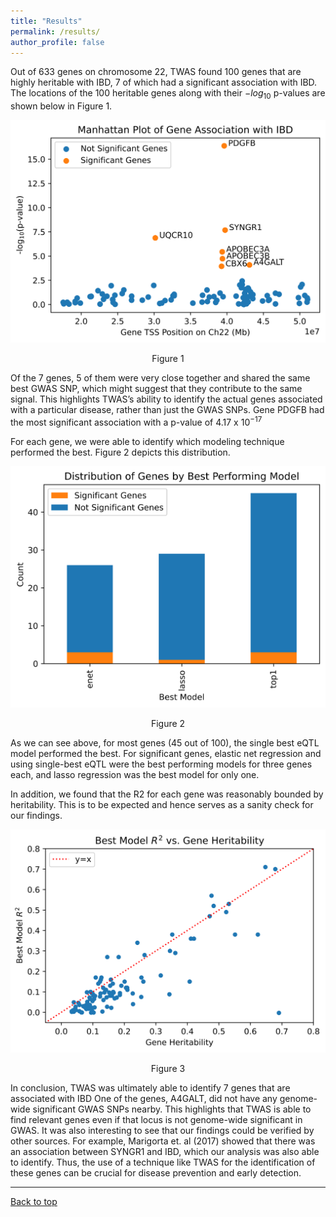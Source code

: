 ```yaml
---
title: "Results"
permalink: /results/
author_profile: false
---
```


Out of 633 genes on chromosome 22, TWAS found 100 genes that are highly heritable with IBD, 7 of which had a significant association with IBD. The locations of the 100 heritable genes along with their $-log_{10}$ p-values are shown below in Figure 1.





<p align="center">
<img src="../images/manhattan.png" width="600" alt="">
  
  <center>Figure 1</center>
</p>

Of the 7 genes, 5 of them were very close together and shared the same best GWAS SNP, which might suggest that they contribute to the same signal. This highlights TWAS’s ability to identify the actual genes associated with a particular disease, rather than just the GWAS SNPs. Gene PDGFB had the most significant association with a p-value of 4.17 x 10<sup>−17</sup>


For each gene, we were able to identify which modeling technique performed the best. Figure 2 depicts this distribution.

<p align="center">
<img src="../images/genes_by_model.png" width="600" alt="">
  <center>Figure 2</center>
</p>

As we can see above, for most genes (45 out of 100), the single best eQTL model performed the best. For significant genes, elastic net regression and using single-best eQTL were the best performing models for three genes each, and lasso regression was the best model for only one.

In addition, we found that the R2 for each gene was reasonably bounded by heritability. This is to be expected and hence serves as a sanity check for our findings.

<p align="center">
<img src="../images/r2_heritability.png" width="600" alt="">
  <center>Figure 3</center>
</p>

In conclusion, TWAS was ultimately able to identify 7 genes that are associated with IBD
One of the genes, A4GALT, did not have any genome-wide significant GWAS SNPs nearby. This highlights that TWAS is able to find relevant genes even if that locus is not genome-wide significant in GWAS. It was also interesting to see that our findings could be verified by other sources. For example, Marigorta et. al (2017) showed that there was an association between SYNGR1 and IBD, which our analysis was also able to identify. Thus, the use of a technique like TWAS for the identification of these genes can be crucial for disease prevention and early detection.

---

[Back to top](#top)